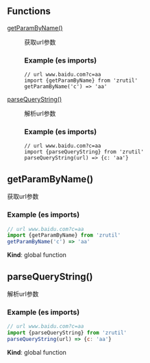 ## Functions

<dl>
<dt><a href="#getParamByName">getParamByName()</a></dt>
<dd><p>获取url参数</p>
<h3 id="example-es-imports-">Example (es imports)</h3>
<pre><code class="language-javascript">// url www.baidu.com?c=aa
import {getParamByName} from &#39;zrutil&#39;
getParamByName(&#39;c&#39;) =&gt; &#39;aa&#39;
</code></pre>
</dd>
<dt><a href="#parseQueryString">parseQueryString()</a></dt>
<dd><p>解析url参数</p>
<h3 id="example-es-imports-">Example (es imports)</h3>
<pre><code class="language-javascript">// url www.baidu.com?c=aa
import {parseQueryString} from &#39;zrutil&#39;
parseQueryString(url) =&gt; {c: &#39;aa&#39;}
</code></pre>
</dd>
</dl>

<a name="getParamByName"></a>

## getParamByName()
获取url参数
### Example (es imports)
```js
// url www.baidu.com?c=aa
import {getParamByName} from 'zrutil'
getParamByName('c') => 'aa'
```

**Kind**: global function  
<a name="parseQueryString"></a>

## parseQueryString()
解析url参数
### Example (es imports)
```js
// url www.baidu.com?c=aa
import {parseQueryString} from 'zrutil'
parseQueryString(url) => {c: 'aa'}
```

**Kind**: global function  
